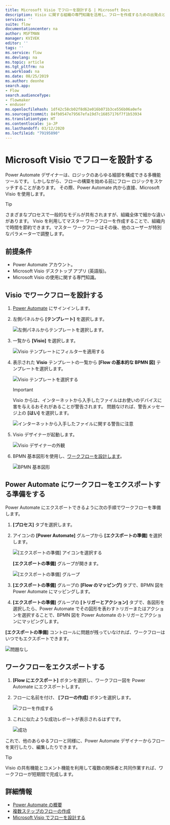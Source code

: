 ```yaml
---
title: Microsoft Visio でフローを設計する | Microsoft Docs
description: Visio に関する組織の専門知識を活用し、フローを作成するための出発点として一般的なモデルを構築します。
services: ''
suite: flow
documentationcenter: na
author: MSFTMAN
manager: KVIVEK
editor: ''
tags: ''
ms.service: flow
ms.devlang: na
ms.topic: article
ms.tgt_pltfrm: na
ms.workload: na
ms.date: 08/25/2019
ms.author: deonhe
search.app:
- Flow
search.audienceType:
- flowmaker
- enduser
ms.openlocfilehash: 1df42c58cb02f8d62e016b071b3ce556b06a0efe
ms.sourcegitcommit: 84fb0547e79567efa19d7c16857176f7f1b53934
ms.translationtype: HT
ms.contentlocale: ja-JP
ms.lasthandoff: 03/12/2020
ms.locfileid: "79195890"
---
```

# <a name="design-flows-in-microsoft-visio"></a>Microsoft Visio でフローを設計する


Power Automate デザイナーは、ロジックのあらゆる細部を構成できる多機能ツールです。 しかしながら、フローの構築を始める前にフロー ロジックをスケッチすることがあります。 その際、Power Automate 内から直接、Microsoft Visio を使用します。

>[!TIP]
> さまざまなプロセスで一般的なモデルが共有されますが、組織全体で細かな違いがあります。 Visio を利用してマスター ワークフローを作成することで、組織内で時間を節約できます。マスター ワークフローはその後、他のユーザーが特別なパラメーターで調整します。

## <a name="prerequisites"></a>前提条件

- Power Automate アカウント。
- Microsoft Visio デスクトップ アプリ (英語版)。
- Microsoft Visio の使用に関する専門知識。

## <a name="design-a-workflow-in-visio"></a>Visio でワークフローを設計する

1. [Power Automate](https://flow.microsoft.com) にサインインします。
1. 左側パネルから **[テンプレート]** を選択します。

     ![左側パネルからテンプレートを選択します。](./media/visio-flows/templates-from-left-panel.png)

1. 一覧から **[Visio]** を選択します。

     ![Visio テンプレートにフィルターを適用する](./media/visio-flows/select-visio.png) 

1. 表示された **Visio** テンプレートの一覧から **[Flow の基本的な BPMN 図]** テンプレートを選択します。

     ![Visio テンプレートを選択する](./media/visio-flows/visio-templates.png) 

     >[!IMPORTANT]
     >Visio からは、インターネットから入手したファイルはお使いのデバイスに害を与えるおそれがあることが警告されます。 問題なければ、警告メッセージ上の **[はい]** を選択します。

     ![インターネットから入手したファイルに関する警告に注意](./media/visio-flows/visio-warning.png)

1. Visio デザイナーが起動します。

     ![Visio デザイナーの外観](./media/visio-flows/visio-designer.png)


1. BPMN 基本図形を使用し、[ワークフローを設計します](https://support.office.com/article/design-a-microsoft-flow-in-visio-35f0c9a9-912b-486d-88f7-4fc68013ad1a)。

   ![BPMN 基本図形](./media/visio-flows/bpmn-basic-shapes.png)

## <a name="prepare-to-export-your-workflow-to-power-automate"></a>Power Automate にワークフローをエクスポートする準備をする

Power Automate にエクスポートできるように次の手順でワークフローを準備します。

1. **[プロセス]** タブを選択します。
1. アイコンの **[Power Automate]** グループから **[エクスポートの準備]** を選択します。

   ![[エクスポートの準備] アイコンを選択する](./media/visio-flows/prepare-export-icon.png)
   
   **[エクスポートの準備]** グループが開きます。

   ![[エクスポートの準備] グループ](./media/visio-flows/prepare-export-group.png)

1. **[エクスポートの準備]** グループの **[Flow のマッピング]** タブで、BPMN 図を Power Automate にマッピングします。 

1. **[エクスポートの準備]** グループの **[トリガーとアクション]** タブで、各図形を選択したら、Power Automate でその図形を表わすトリガーまたはアクションを選択することで、BPMN 図を Power Automate のトリガーとアクションにマッピングします。

**[エクスポートの準備]** コントロールに問題が残っていなければ、ワークフローはいつでもエクスポートできます。

![問題なし](./media/visio-flows/prepare-export-no-issues.png) 

## <a name="export-your-workflow"></a>ワークフローをエクスポートする
1. **[Flow にエクスポート]** ボタンを選択し、ワークフロー図を Power Automate にエクスポートします。
1. フローに名前を付け、 **[フローの作成]** ボタンを選択します。
   
   ![フローを作成する](./media/visio-flows/export-create-flow.png)

1. これに似たような成功レポートが表示されるはずです。

    ![成功](./media/visio-flows/export-create-flow-success.png)

これで、他のあらゆるフローと同様に、Power Automate デザイナーからフローを実行したり、編集したりできます。

>[!TIP]
> Visio の共有機能とコメント機能を利用して複数の関係者と共同作業すれば、ワークフローが短期間で完成します。

## <a name="learn-more"></a>詳細情報

- [Power Automate の概要](getting-started.md) 
- [複数ステップのフローの作成](multi-step-logic-flow.md)
- [Microsoft Visio でフローを設計する](https://support.office.com/article/design-a-microsoft-flow-in-visio-35f0c9a9-912b-486d-88f7-4fc68013ad1a)

     

